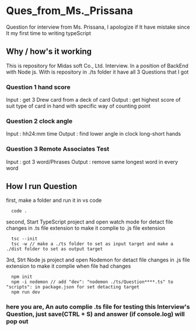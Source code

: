 # Ques_from_Ms._Prissana
Question for interview from Ms. Prissana, 
I apologize if It have mistake since It my first time to writing typeScript

## Why / how's it working
This is repository for Midas soft Co., Ltd. Interview. In a position of BackEnd with Node js. 
With is repository in ./ts folder it have all 3 Questions that I got

### Question 1  hand score
Input : get 3 Drew card from a deck of card 
Output : get highest score of suit type of card in hand with specific way of counting point

### Question 2 clock angle
Input : hh24:mm time
Output : find lower angle in clock long-short hands

### Question 3 Remote Associates Test
Input : got 3 word/Phrases
Output : remove same longest word in every word

## How I run Question

first, make a folder and run it in vs code
```
  code .
```

second, Start TypeScript project and open watch mode for detact file changes in .ts file extension to make it complie to .js file extension
```
  tsc --init
  tsc -w // make a ./ts folder to set as input target and make a ./dist folder to set as output target
```

3rd, Strt Node js project and open Nodemon for detact file changes in .js file extension to make it complie when file had changes 
```
  npm init
  npm -i nodemon // add "dev": "nodemon ./ts/Question****.ts" to "scripts": in package.json for set detacting target
  npm run dev
```

### here you are, An auto complie .ts file for testing this Interview's Question, just save(CTRL + S) and answer (if console.log) will pop out 

